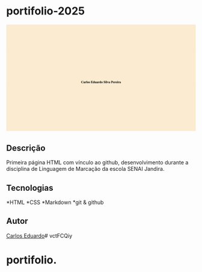 # portifolio-2025

![](./preview.png)

## Descrição
Primeira página HTML com vínculo ao github, desenvolvimento durante a disciplina de Linguagem de Marcação da escola SENAI Jandira. 


## Tecnologias 
*HTML
*CSS
*Markdown
*git
& github

## Autor
[Carlos Eduardo](https://www.linkedin.com/in/carlos-eduardo-silva-pereira-a2413b353/)# vctFCQiy
# portifolio.
